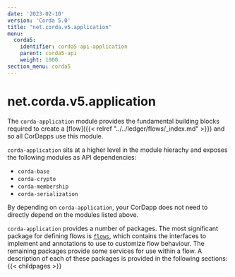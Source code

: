```yaml
---
date: '2023-02-10'
version: 'Corda 5.0'
title: "net.corda.v5.application"
menu:
  corda5:
    identifier: corda5-api-application
    parent: corda5-api
    weight: 1000
section_menu: corda5
---
```

# net.corda.v5.application
The `corda-application` module provides the fundamental building blocks required to create a [flow]({{< relref "../../ledger/flows/_index.md" >}}) and so all CorDapps use this module.

`corda-application` sits at a higher level in the module hierachy and exposes the following modules as API dependencies:

- `corda-base`
- `corda-crypto`
- `corda-membership`
- `corda-serialization`

By depending on `corda-application`, your CorDapp does not need to directly depend on the modules listed above.

`corda-application` provides a number of packages. The most significant package for defining flows is <a href="flows.md">`flows`</a>, which contains the interfaces to implement and annotations to use to customize flow behaviour. The remaining packages provide some services for use within a flow. A description of each of these packages is provided in the following sections:
{{< childpages >}}
